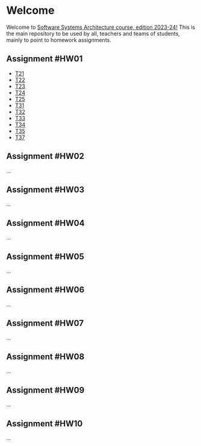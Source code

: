 # Welcome

Welcome to [Software Systems Architecture course, edition 2023-24!](https://sigarra.up.pt/feup/en/UCURR_GERAL.FICHA_UC_VIEW?pv_ocorrencia_id=518812)
This is the main repository to be used by all, teachers and teams of students, mainly to point to homework assignments.

## Assignment #HW01

 * [T21](https://github.com/FEUP-MEIC-ASSO-2024/T21/assignments/hw01.pdf)
 * [T22](https://github.com/FEUP-MEIC-ASSO-2024/T22/assignments/hw01.pdf)
 * [T23](https://github.com/FEUP-MEIC-ASSO-2024/T23/assignments/hw01.pdf)
 * [T24](https://github.com/FEUP-MEIC-ASSO-2024/T24/assignments/hw01.pdf)
 * [T25](https://github.com/FEUP-MEIC-ASSO-2024/T25/assignments/hw01.pdf)
 * [T31](https://github.com/FEUP-MEIC-ASSO-2024/T31/assignments/hw01.pdf)
 * [T32](https://github.com/FEUP-MEIC-ASSO-2024/T32/assignments/hw01.pdf)
 * [T33](https://github.com/FEUP-MEIC-ASSO-2024/T33/assignments/hw01.pdf)
 * [T34](https://github.com/FEUP-MEIC-ASSO-2024/T34/assignments/hw01.pdf)
 * [T35](https://github.com/FEUP-MEIC-ASSO-2024/T35/assignments/hw01.pdf)
 * [T37](https://github.com/FEUP-MEIC-ASSO-2024/T37/assignments/hw01.pdf)

## Assignment #HW02
...

## Assignment #HW03
...

## Assignment #HW04
...

## Assignment #HW05
...

## Assignment #HW06
...

## Assignment #HW07
...

## Assignment #HW08
...

## Assignment #HW09
...

## Assignment #HW10
...
